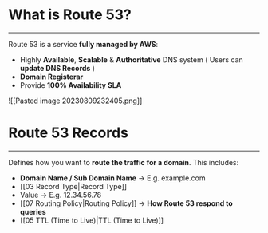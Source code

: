 # What is Route 53?
---

Route 53 is a service **fully managed by AWS**:
* Highly **Available**, **Scalable** & **Authoritative** DNS system ( Users can **update DNS Records** )
* **Domain Registerar**
* Provide **100% Availability SLA**

![[Pasted image 20230809232405.png]]

# Route 53 Records
---

Defines how you want to **route the traffic for a domain**. This includes:
* **Domain Name / Sub Domain Name** -> E.g. example.com
* [[03 Record Type|Record Type]]
* Value -> E.g. 12.34.56.78
* [[07 Routing Policy|Routing Policy]] -> **How Route 53 respond to queries**
* [[05 TTL (Time to Live)|TTL (Time to Live)]]